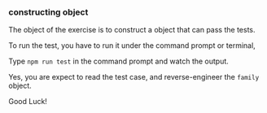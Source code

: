 ### constructing object

The object of the exercise is to construct a object that can pass the tests.

To run the test, you have to run it under the command prompt or terminal,

Type `npm run test` in the command prompt and watch the output.

Yes, you are expect to read the test case, and reverse-engineer the `family` object.

Good Luck!
